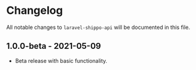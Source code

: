# Changelog

All notable changes to `laravel-shippo-api` will be documented in this file.

## 1.0.0-beta - 2021-05-09

- Beta release with basic functionality.

